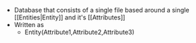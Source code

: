 - Database that consists of a single file based around a single [[Entities|Entity]] and it's [[Attributes]]
- Written as
	- Entity(Attribute1,Attribute2,Attribute3)